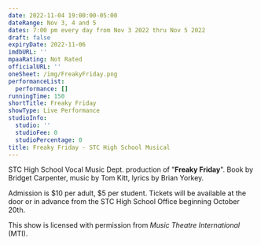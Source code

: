 ```yaml
---
date: 2022-11-04 19:00:00-05:00
dateRange: Nov 3, 4 and 5
dates: 7:00 pm every day from Nov 3 2022 thru Nov 5 2022
draft: false
expiryDate: 2022-11-06
imdbURL: ''
mpaaRating: Not Rated
officialURL: ''
oneSheet: /img/FreakyFriday.png
performanceList:
  performance: []
runningTime: 150
shortTitle: Freaky Friday
showType: Live Performance
studioInfo:
  studio: ''
  studioFee: 0
  studioPercentage: 0
title: Freaky Friday - STC High School Musical
---
```


STC High School Vocal Music Dept. production of "**Freaky Friday**".  Book by Bridget Carpenter, music by Tom Kitt, lyrics by Brian Yorkey.  

Admission is $10 per adult, $5 per student.  Tickets will be available at the door or in advance from the STC High School Office beginning October 20th.

This show is licensed with permission from _Music Theatre International_ (MTI).